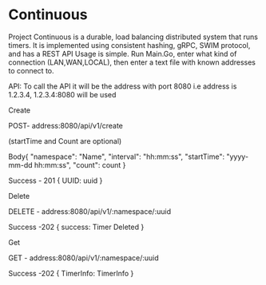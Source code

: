 # Continuous
Project Continuous is a durable, load balancing distributed system that runs timers. It is implemented using consistent hashing, gRPC, SWIM protocol, and has a REST API 
Usage is simple.
Run Main.Go, enter what kind of connection (LAN,WAN,LOCAL), then enter a text file with known addresses to connect to.

API:
To call the API it will be the address with port 8080
i.e address is 1.2.3.4, 
1.2.3.4:8080 will be used

Create

POST- address:8080/api/v1/create


(startTime and Count are optional)


Body{
  "namespace": "Name",
  "interval": "hh:mm:ss",
  "startTime": "yyyy-mm-dd hh:mm:ss",
  "count": count
}


Success - 201
{
  UUID: uuid
}

Delete

DELETE - address:8080/api/v1/:namespace/:uuid


Success -202
{
  success: Timer Deleted
}

Get

GET - address:8080/api/v1/:namespace/:uuid

Success -202
{
  TimerInfo: TimerInfo
}
